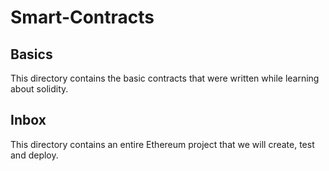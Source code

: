 # Smart-Contracts

## Basics
This directory contains the basic contracts that were written while learning about solidity.

## Inbox
This directory contains an entire Ethereum project that we will create, test and deploy.
